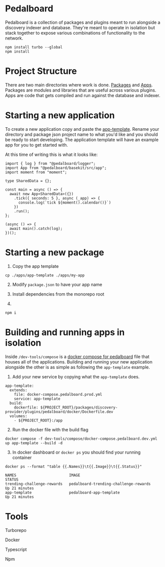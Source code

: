 # Pedalboard

Pedalboard is a collection of packages and plugins meant to run alongside a discovery indexer and database. They're meant to operate in isolation but stack together to expose various combinations of functionality to the network.

```
npm install turbo --global
npm install
```

# Project Structure

There are two main directories where work is done. [Packages](./packages) and [Apps](./apps). Packages are modules and libraries that are useful across various plugins. Apps are code that gets compiled and run against the database and indexer.

# Starting a new application

To create a new application copy and paste the [app-template](./apps/app-template/). Rename your directory and package json project name to what you'd like and you should be ready to start developing. The application template will have an example app for you to get started with.

At this time of writing this is what it looks like:

```
import { log } from "@pedalboard/logger";
import App from "@pedalboard/basekit/src/app";
import moment from "moment";

type SharedData = {};

const main = async () => {
  await new App<SharedData>({})
    .tick({ seconds: 5 }, async (_app) => {
      console.log(`tick ${moment().calendar()}`)
    })
    .run();
};

(async () => {
  await main().catch(log);
})();
```

# Starting a new package

1. Copy the app template

```
cp ./apps/app-template ./apps/my-app
```

2. Modify `package.json` to have your app name

3. Install dependencies from the monorepo root
4. 
```
npm i
```

# Building and running apps in isolation

Inside `/dev-tools/compose` is a [docker compose for pedalboard](../../../../dev-tools/compose/docker-compose.pedalboard.dev.yml) file that houses all of the applications. Building and running your new application alongside the other is as simple as following the `app-template` example.

1. Add your new service by copying what the `app-template` does.

```
app-template:
  extends:
    file: docker-compose.pedalboard.prod.yml
    service: app-template
  build:
    dockerfile: ${PROJECT_ROOT}/packages/discovery-provider/plugins/pedalboard/docker/Dockerfile.dev
  volumes:
    - ${PROJECT_ROOT}:/app
```

2. Run the docker file with the build flag

```
docker compose -f dev-tools/compose/docker-compose.pedalboard.dev.yml up app-template --build -d
```

3. In docker dashboard or `docker ps` you should find your running container

```
docker ps --format "table {{.Names}}\t{{.Image}}\t{{.Status}}"

NAMES                        IMAGE                                    STATUS
trending-challenge-rewards   pedalboard-trending-challenge-rewards    Up 21 minutes
app-template                 pedalboard-app-template                  Up 21 minutes
```

# Tools

Turborepo

Docker

Typescript

Npm
